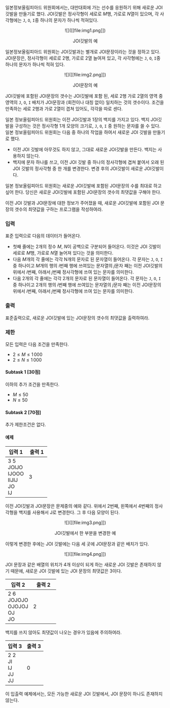 일본정보올림피아드 위원회에서는, 대만대회에 가는 선수를 응원하기 위해 새로운 JOI깃발을 만들기로 했다.
JOI깃발은 정사각형이 세로로 $M$행, 가로로 $N$열이 있으며, 각 사각형에는 `J`, `O`, `I`중 하나의 문자가 하나씩 적혀있다.

<center>
![]([[file:img1.png]])
<p>JOI깃발의 예</p>
</center>

일본정보올림피아드 위원회는 JOI깃발과는 별개로 JOI문장이라는 것을 정하고 있다. JOI문장은, 정사각형이 세로로 2행, 가로로 2열 늘여져 있고, 각 사각형에는 `J`, `O`, `I`중 하나의 문자가 하나씩 적혀 있다.

<center>
![]([[file:img2.png]])

JOI문장의 예
</center>

JOI깃발에 포함된 JOI문장의 갯수는 JOI깃발에 포함 된, 세로 2행 가로 2열의 영역 중 영역의 `J`, `O`, `I` 배치가 JOI문장과 (회전이나 대칭 없이) 일치하는 것의 갯수이다. 조건을 만족하는 세로 2행과 가로 2열이 겹쳐 있어도, 각각을 따로 센다.

일본 정보올림피아드 위원회는 이전 JOI깃발과 1장의 백지를 가지고 있다. 백지 JOI깃발을 구성하는 것은 정사각형 1개 모양의 크기로, `J`, `O`, `I` 중 원하는 문자를 쓸 수 있다. 일본 정보올림피아드 위원회는 다음 중 하나의 작업을 하여서 새로운 JOI 깃발을 만들기로 했다.

- 이전 JOI 깃발에 아무것도 하지 않고, 그대로 새로운 JOI깃발을 만든다. 백지는 사용하지 않는다.
- 백지에 문자 하나를 쓰고, 이전 JOI 깃발 중 하나의 정사각형에 겹쳐 붙여서 오래 된 JOI 깃발의 정사각형 중 한 개를 변경한다. 변경 후의 JOI깃발이 새로운 JOI깃발이다.

일본 정보올림피아드 위원회는 새로운 JOI깃발에 포함된 JOI문장의 수를 최대로 하고 싶어 한다. 당신은 새로운 JOI깃발에 포함된 JOI문장의 갯수의 최댓값을 구해야 한다.

이전 JOI 깃발과 JOI문장에 대한 정보가 주어졌을 때, 새로운 JOI깃발에 포함된 JOI 문장의 갯수의 최댓값을 구하는 프로그램을 작성하여라.

### 입력

표준 입력으로 다음의 데이터가 들어온다.
- 첫째 줄에는 2개의 정수 $M$, $N$이 공백으로 구분되어 들어온다. 이것은 JOI 깃발이 세로로 $M$행, 가로로 $N$열 늘어져 있다는 것을 의미한다.
- 다음 $M$개의 각 줄에는 각각 N개의 문자로 된 문자열이 들어온다. 각 문자는 `J`, `O`, `I` 중 하나이고 $M$개의 행의 $i$번째 행에 쓰여있는 문자열의 $j$문자 째는 이전 JOI깃발의 위에서 $i$번째, 아래서 $j$번째 정사각형에 쓰여 있는 문자를 의미한다.
- 다음 2개의 각 줄에는 각각 2개의 문자로 된 문자열이 들어온다. 각 문자는 `J`, `O`, `I` 중 하나이고 2개의 행의 $i$번째 행에 쓰여있는 문자열의 $j$문자 째는 이전 JOI문장의 위에서 $i$번째, 아래서 $j$번째 정사각형에 쓰여 있는 문자를 의미한다.

### 출력

표준출력으로, 새로운 JOI깃발에 있는 JOI문장의 갯수의 최댓값을 출력하여라.

### 제한

모든 입력은 다음 조건을 만족한다.

- $2 \le M \le 1\,000$
- $2 \le N \le 1\,000$

#### Subtask 1 [30점]

이하의 추가 조건을 만족한다.

- $M \le 50$
- $N \le 50$

#### Subtask 2 [70점]

추가 제한조건은 없다.

#### 예제

<table class="table table-bordered table-condensed">
 <thead>
  <tr>
   <th>입력 1</th>
   <th>출력 1</th>
  </tr>
 </thead>
 <tbody>
  <tr>
   <td class="code-font" style="width: 50%;">3 5<br>
JOIJO<br>
IJOOO<br>
IIJIJ<br>
JO<br>
IJ</td>
   <td class="code-font">3</td>
  </tr>
 </tbody>
</table>

이전 JOI깃발과 JOI문장은 문제중의 예와 같다. 위에서 2번째, 왼쪽에서 4번째의 정사각형을 백지를 사용해서 J로 변경한다. 그 후 다음 모양이 된다.

<center>
![]([[file:img3.png]])

JOI깃발에서 한 부분을 변경한 예
</center>

이렇게 변경한 후에는 JOI 깃발에는 다음 세 곳에 JOI문장과 같은 배치가 있다.
<center>
![]([[file:img4.png]])
</center>

JOI 문장과 같은 배열의 위치가 4개 이상이 되게 하는 새로운 JOI 깃발은 존재하지 않기 때문에, 새로운 JOI 깃발에 있는 JOI 문장의 최댓값은 3이다.


<table class="table table-bordered table-condensed">
 <thead>
  <tr>
   <th>입력 2</th>
   <th>출력 2</th>
  </tr>
 </thead>
 <tbody>
  <tr>
   <td class="code-font" style="width: 50%;">2 6<br>
JOJOJO<br>
OJOJOJ<br>
OJ<br>
JO</td>
   <td class="code-font">2</td>
  </tr>
 </tbody>
</table>

백지를 쓰지 않아도 최댓값이 나오는 경우가 있음에 주의하여라.

<table class="table table-bordered table-condensed">
 <thead>
  <tr>
   <th>입력 3</th>
   <th>출력 3</th>
  </tr>
 </thead>
 <tbody>
  <tr>
   <td class="code-font" style="width: 50%;">2 2<br>
JI<br>
IJ<br>
JJ<br>
JJ</td>
   <td class="code-font">0</td>
  </tr>
 </tbody>
</table>

이 입출력 예제에서는, 모든 가능한 새로운 JOI 깃발에서, JOI 문장이 하나도 존재하지 않는다.